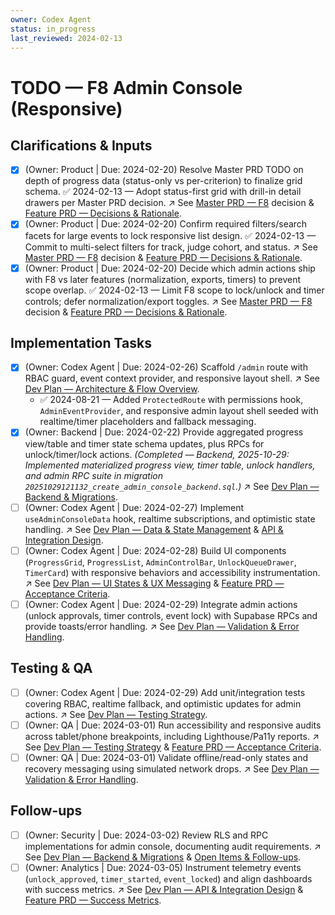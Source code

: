 ```yaml
---
owner: Codex Agent
status: in_progress
last_reviewed: 2024-02-13
---
```


# TODO — F8 Admin Console (Responsive)

## Clarifications & Inputs
- [x] (Owner: Product | Due: 2024-02-20) Resolve Master PRD TODO on depth of progress data (status-only vs per-criterion) to finalize grid schema. ✅ 2024-02-13 — Adopt status-first grid with drill-in detail drawers per Master PRD decision. ↗️ See [Master PRD — F8](masterPRD.md#f8--admin-console-responsive-p0) decision & [Feature PRD — Decisions & Rationale](featurePRD_F8.md#decisions--rationale).
- [x] (Owner: Product | Due: 2024-02-20) Confirm required filters/search facets for large events to lock responsive list design. ✅ 2024-02-13 — Commit to multi-select filters for track, judge cohort, and status. ↗️ See [Master PRD — F8](masterPRD.md#f8--admin-console-responsive-p0) decision & [Feature PRD — Decisions & Rationale](featurePRD_F8.md#decisions--rationale).
- [x] (Owner: Product | Due: 2024-02-20) Decide which admin actions ship with F8 vs later features (normalization, exports, timers) to prevent scope overlap. ✅ 2024-02-13 — Limit F8 scope to lock/unlock and timer controls; defer normalization/export toggles. ↗️ See [Master PRD — F8](masterPRD.md#f8--admin-console-responsive-p0) decision & [Feature PRD — Decisions & Rationale](featurePRD_F8.md#decisions--rationale).

## Implementation Tasks
- [x] (Owner: Codex Agent | Due: 2024-02-26) Scaffold `/admin` route with RBAC guard, event context provider, and responsive layout shell. ↗️ See [Dev Plan — Architecture & Flow Overview](devplan_F8.md#architecture--flow-overview).
  - ✅ 2024-08-21 — Added `ProtectedRoute` with permissions hook, `AdminEventProvider`, and responsive admin layout shell seeded with realtime/timer placeholders and fallback messaging.
- [x] (Owner: Backend | Due: 2024-02-22) Provide aggregated progress view/table and timer state schema updates, plus RPCs for unlock/timer/lock actions. *(Completed — Backend, 2025-10-29: Implemented materialized progress view, timer table, unlock handlers, and admin RPC suite in migration `20251029121132_create_admin_console_backend.sql`.)* ↗️ See [Dev Plan — Backend & Migrations](devplan_F8.md#backend--migrations).
- [ ] (Owner: Codex Agent | Due: 2024-02-27) Implement `useAdminConsoleData` hook, realtime subscriptions, and optimistic state handling. ↗️ See [Dev Plan — Data & State Management](devplan_F8.md#data--state-management) & [API & Integration Design](devplan_F8.md#api--integration-design).
- [ ] (Owner: Codex Agent | Due: 2024-02-28) Build UI components (`ProgressGrid`, `ProgressList`, `AdminControlBar`, `UnlockQueueDrawer`, `TimerCard`) with responsive behaviors and accessibility instrumentation. ↗️ See [Dev Plan — UI States & UX Messaging](devplan_F8.md#ui-states--ux-messaging) & [Feature PRD — Acceptance Criteria](featurePRD_F8.md#acceptance-criteria).
- [ ] (Owner: Codex Agent | Due: 2024-02-29) Integrate admin actions (unlock approvals, timer controls, event lock) with Supabase RPCs and provide toasts/error handling. ↗️ See [Dev Plan — Validation & Error Handling](devplan_F8.md#validation--error-handling).

## Testing & QA
- [ ] (Owner: Codex Agent | Due: 2024-02-29) Add unit/integration tests covering RBAC, realtime fallback, and optimistic updates for admin actions. ↗️ See [Dev Plan — Testing Strategy](devplan_F8.md#testing-strategy).
- [ ] (Owner: QA | Due: 2024-03-01) Run accessibility and responsive audits across tablet/phone breakpoints, including Lighthouse/Pa11y reports. ↗️ See [Dev Plan — Testing Strategy](devplan_F8.md#testing-strategy) & [Feature PRD — Acceptance Criteria](featurePRD_F8.md#acceptance-criteria).
- [ ] (Owner: QA | Due: 2024-03-01) Validate offline/read-only states and recovery messaging using simulated network drops. ↗️ See [Dev Plan — Validation & Error Handling](devplan_F8.md#validation--error-handling).

## Follow-ups
- [ ] (Owner: Security | Due: 2024-03-02) Review RLS and RPC implementations for admin console, documenting audit requirements. ↗️ See [Dev Plan — Backend & Migrations](devplan_F8.md#backend--migrations) & [Open Items & Follow-ups](devplan_F8.md#open-items--follow-ups).
- [ ] (Owner: Analytics | Due: 2024-03-05) Instrument telemetry events (`unlock_approved`, `timer_started`, `event_locked`) and align dashboards with success metrics. ↗️ See [Dev Plan — API & Integration Design](devplan_F8.md#api--integration-design) & [Feature PRD — Success Metrics](featurePRD_F8.md#success-metrics).
